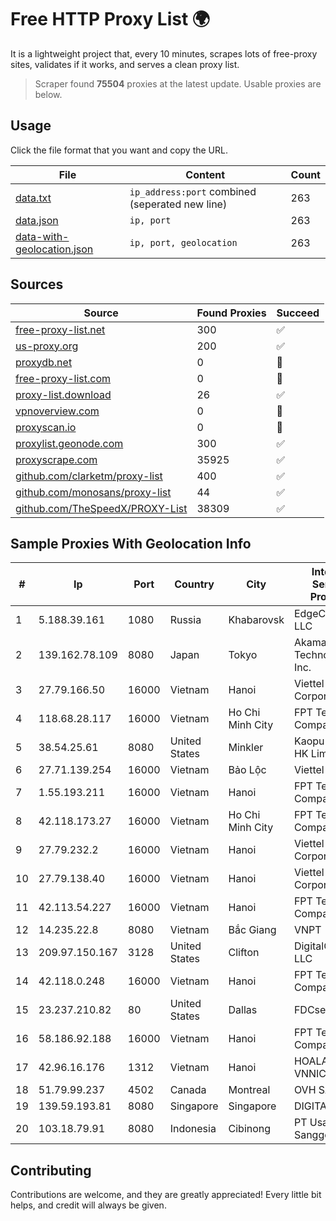 
# Free HTTP Proxy List 🌍

It is a lightweight project that, every 10 minutes, scrapes lots of free-proxy sites, validates if it works, and serves a clean proxy list.


> Scraper found **75504** proxies at the latest update. Usable proxies are below.

## Usage

Click the file format that you want and copy the URL.


|File|Content|Count|
|----|-------|-----|
|[data.txt](https://raw.githubusercontent.com/themiralay/Proxy-List-World/master/data.txt)|`ip_address:port` combined (seperated new line)|263|
|[data.json](https://raw.githubusercontent.com/themiralay/Proxy-List-World/master/data.json)|`ip, port`|263|
|[data-with-geolocation.json](https://raw.githubusercontent.com/themiralay/Proxy-List-World/master/data-with-geolocation.json)|`ip, port, geolocation`|263|

## Sources

|Source|Found Proxies|Succeed|
|------|-------------|-------|
|[free-proxy-list.net](https://free-proxy-list.net)|300|✅|
|[us-proxy.org](https://www.us-proxy.org)|200|✅|
|[proxydb.net](http://proxydb.net)|0|🚫|
|[free-proxy-list.com](https://free-proxy-list.com/?page=&port=&type%5B%5D=http&type%5B%5D=https&up_time=0&search=Search)|0|🚫|
|[proxy-list.download](https://www.proxy-list.download/HTTP)|26|✅|
|[vpnoverview.com](https://vpnoverview.com/privacy/anonymous-browsing/free-proxy-servers)|0|🚫|
|[proxyscan.io](https://www.proxyscan.io)|0|🚫|
|[proxylist.geonode.com](https://proxylist.geonode.com/api/proxy-list?limit=300&page=1&sort_by=lastChecked&sort_type=desc&protocols=http,https)|300|✅|
|[proxyscrape.com](https://api.proxyscrape.com/v2/?request=displayproxies&protocol=http&timeout=10000&country=all&ssl=all&anonymity=all)|35925|✅|
|[github.com/clarketm/proxy-list](https://raw.githubusercontent.com/clarketm/proxy-list/master/proxy-list-raw.txt)|400|✅|
|[github.com/monosans/proxy-list](https://raw.githubusercontent.com/monosans/proxy-list/main/proxies/http.txt)|44|✅|
|[github.com/TheSpeedX/PROXY-List](https://raw.githubusercontent.com/TheSpeedX/PROXY-List/master/http.txt)|38309|✅|


## Sample Proxies With Geolocation Info

|#|Ip|Port|Country|City|Internet Service Provider|
|-|--|----|-------|----|-------------------------|
|1|5.188.39.161|1080|Russia|Khabarovsk|EdgeCenter LLC|
|2|139.162.78.109|8080|Japan|Tokyo|Akamai Technologies, Inc.|
|3|27.79.166.50|16000|Vietnam|Hanoi|Viettel Corporation|
|4|118.68.28.117|16000|Vietnam|Ho Chi Minh City|FPT Telecom Company|
|5|38.54.25.61|8080|United States|Minkler|Kaopu Cloud HK Limited|
|6|27.71.139.254|16000|Vietnam|Bảo Lộc|Viettel Group|
|7|1.55.193.211|16000|Vietnam|Hanoi|FPT Telecom Company|
|8|42.118.173.27|16000|Vietnam|Ho Chi Minh City|FPT Telecom Company|
|9|27.79.232.2|16000|Vietnam|Hanoi|Viettel Corporation|
|10|27.79.138.40|16000|Vietnam|Hanoi|Viettel Corporation|
|11|42.113.54.227|16000|Vietnam|Hanoi|FPT Telecom Company|
|12|14.235.22.8|8080|Vietnam|Bắc Giang|VNPT|
|13|209.97.150.167|3128|United States|Clifton|DigitalOcean, LLC|
|14|42.118.0.248|16000|Vietnam|Hanoi|FPT Telecom Company|
|15|23.237.210.82|80|United States|Dallas|FDCservers.net|
|16|58.186.92.188|16000|Vietnam|Hanoi|FPT Telecom Company|
|17|42.96.16.176|1312|Vietnam|Hanoi|HOALAC-VNNIC|
|18|51.79.99.237|4502|Canada|Montreal|OVH SAS|
|19|139.59.193.81|8080|Singapore|Singapore|DIGITALOCEAN|
|20|103.18.79.91|8080|Indonesia|Cibinong|PT Usaha Adi Sanggoro|



## Contributing

Contributions are welcome, and they are greatly appreciated! Every
little bit helps, and credit will always be given.

